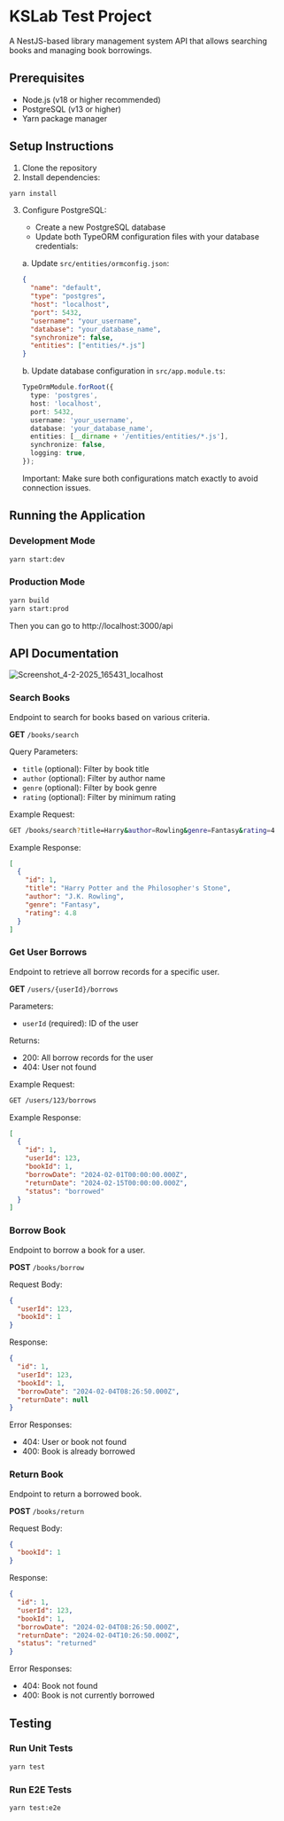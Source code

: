 # KSLab Test Project

A NestJS-based library management system API that allows searching books and managing book borrowings.

## Prerequisites

- Node.js (v18 or higher recommended)
- PostgreSQL (v13 or higher)
- Yarn package manager

## Setup Instructions

1. Clone the repository
2. Install dependencies:

```bash
yarn install
```

3. Configure PostgreSQL:

   - Create a new PostgreSQL database
   - Update both TypeORM configuration files with your database credentials:

   a. Update `src/entities/ormconfig.json`:

   ```json
   {
     "name": "default",
     "type": "postgres",
     "host": "localhost",
     "port": 5432,
     "username": "your_username",
     "database": "your_database_name",
     "synchronize": false,
     "entities": ["entities/*.js"]
   }
   ```

   b. Update database configuration in `src/app.module.ts`:

   ```typescript
   TypeOrmModule.forRoot({
     type: 'postgres',
     host: 'localhost',
     port: 5432,
     username: 'your_username',
     database: 'your_database_name',
     entities: [__dirname + '/entities/entities/*.js'],
     synchronize: false,
     logging: true,
   });
   ```

   Important: Make sure both configurations match exactly to avoid connection issues.

## Running the Application

### Development Mode

```bash
yarn start:dev
```

### Production Mode

```bash
yarn build
yarn start:prod
```
Then you can go to http://localhost:3000/api

## API Documentation
![Screenshot_4-2-2025_165431_localhost](https://github.com/user-attachments/assets/0ac9c511-8983-4a4c-855e-06b6b1e04c99)

### Search Books

Endpoint to search for books based on various criteria.

**GET** `/books/search`

Query Parameters:

- `title` (optional): Filter by book title
- `author` (optional): Filter by author name
- `genre` (optional): Filter by book genre
- `rating` (optional): Filter by minimum rating

Example Request:

```bash
GET /books/search?title=Harry&author=Rowling&genre=Fantasy&rating=4
```

Example Response:

```json
[
  {
    "id": 1,
    "title": "Harry Potter and the Philosopher's Stone",
    "author": "J.K. Rowling",
    "genre": "Fantasy",
    "rating": 4.8
  }
]
```

### Get User Borrows

Endpoint to retrieve all borrow records for a specific user.

**GET** `/users/{userId}/borrows`

Parameters:

- `userId` (required): ID of the user

Returns:

- 200: All borrow records for the user
- 404: User not found

Example Request:

```bash
GET /users/123/borrows
```

Example Response:

```json
[
  {
    "id": 1,
    "userId": 123,
    "bookId": 1,
    "borrowDate": "2024-02-01T00:00:00.000Z",
    "returnDate": "2024-02-15T00:00:00.000Z",
    "status": "borrowed"
  }
]
```

### Borrow Book

Endpoint to borrow a book for a user.

**POST** `/books/borrow`

Request Body:

```json
{
  "userId": 123,
  "bookId": 1
}
```

Response:

```json
{
  "id": 1,
  "userId": 123,
  "bookId": 1,
  "borrowDate": "2024-02-04T08:26:50.000Z",
  "returnDate": null
}
```

Error Responses:

- 404: User or book not found
- 400: Book is already borrowed

### Return Book

Endpoint to return a borrowed book.

**POST** `/books/return`

Request Body:

```json
{
  "bookId": 1
}
```

Response:

```json
{
  "id": 1,
  "userId": 123,
  "bookId": 1,
  "borrowDate": "2024-02-04T08:26:50.000Z",
  "returnDate": "2024-02-04T10:26:50.000Z",
  "status": "returned"
}
```

Error Responses:

- 404: Book not found
- 400: Book is not currently borrowed

## Testing

### Run Unit Tests

```bash
yarn test
```

### Run E2E Tests

```bash
yarn test:e2e
```
